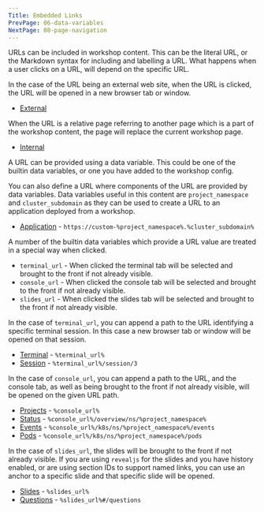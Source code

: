 ```yaml
---
Title: Embedded Links
PrevPage: 06-data-variables
NextPage: 08-page-navigation
---
```


URLs can be included in workshop content. This can be the literal URL, or the Markdown syntax for including and labelling a URL. What happens when a user clicks on a URL, will depend on the specific URL.

In the case of the URL being an external web site, when the URL is clicked, the URL will be opened in a new browser tab or window.

* [External](https://www.openshift.com)

When the URL is a relative page referring to another page which is a part of the workshop content, the page will replace the current workshop page.

* [Internal](07-embedded-links)

A URL can be provided using a data variable. This could be one of the builtin data variables, or one you have added to the workshop config.

You can also define a URL where components of the URL are provided by data variables. Data variables useful in this content are `project_namespace` and `cluster_subdomain` as they can be used to create a URL to an application deployed from a workshop.

* [Application](https://custom-%project_namespace%.%cluster_subdomain%) - <code>https&colon;//custom-&percnt;project_namespace&percnt;.&percnt;cluster_subdomain&percnt;</code>

A number of the builtin data variables which provide a URL value are treated in a special way when clicked.

* `terminal_url` - When clicked the terminal tab will be selected and brought to the front if not already visible.
* `console_url` - When clicked the console tab will be selected and brought to the front if not already visible.
* `slides_url` - When clicked the slides tab will be selected and brought to the front if not already visible.

In the case of `terminal_url`, you can append a path to the URL identifying a specific terminal session. In this case a new browser tab or window will be opened on that session.

* [Terminal](%terminal_url%) - <code>&percnt;terminal_url&percnt;</code>
* [Session](%terminal_url%/session/3) - <code>&percnt;terminal_url&percnt;/session/3</code>

In the case of `console_url`, you can append a path to the URL, and the console tab, as well as being brought to the front if not already visible, will be opened on the given URL path.

* [Projects](%console_url%) - <code>&percnt;console_url&percnt;</code>
* [Status](%console_url%/overview/ns/%project_namespace%) - <code>&percnt;console_url&percnt;/overview/ns/&percnt;project_namespace&percnt;</code>
* [Events](%console_url%/k8s/ns/%project_namespace%/events) - <code>&percnt;console_url&percnt;/k8s/ns/&percnt;project_namespace&percnt;/events</code>
* [Pods](%console_url%/k8s/ns/%project_namespace%/pods) - <code>&percnt;console_url&percnt;/k8s/ns/&percnt;project_namespace&percnt;/pods</code>

In the case of `slides_url`, the slides will be brought to the front if not already visible. If you are using `revealjs` for the slides and you have history enabled, or are using section IDs to support named links, you can use an anchor to a specific slide and that specific slide will be opened.

* [Slides](%slides_url%) - <code>&percnt;slides_url&percnt;</code>
* [Questions](%slides_url%#/questions) - <code>&percnt;slides_url&percnt;#/questions</code>
